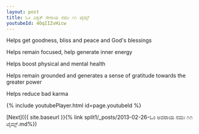 ```yaml
---
layout: post
title: ಓಂ ವಿಶ್ವಕ್ ಸೇನಾಯ ನಮಃ ೧೧ ಟೈಮ್ಸ್
youtubeId: 4OqIIZvHicw
---
```

 
 
Helps get goodness, bliss and peace and God's blessings
 
Helps remain focused, help generate inner energy 
 
Helps boost physical and mental health 
 
Helps remain grounded and generates a sense of gratitude towards the greater power 
 
Helps reduce bad karma
 
 
 
 


{% include youtubePlayer.html id=page.youtubeId %}
 
[Next]({{ site.baseurl }}{% link  split1/_posts/2013-02-26-ಓಂ ಅವರಾಯ ನಮಃ ೧೧ ಟೈಮ್ಸ್.md%})
 

